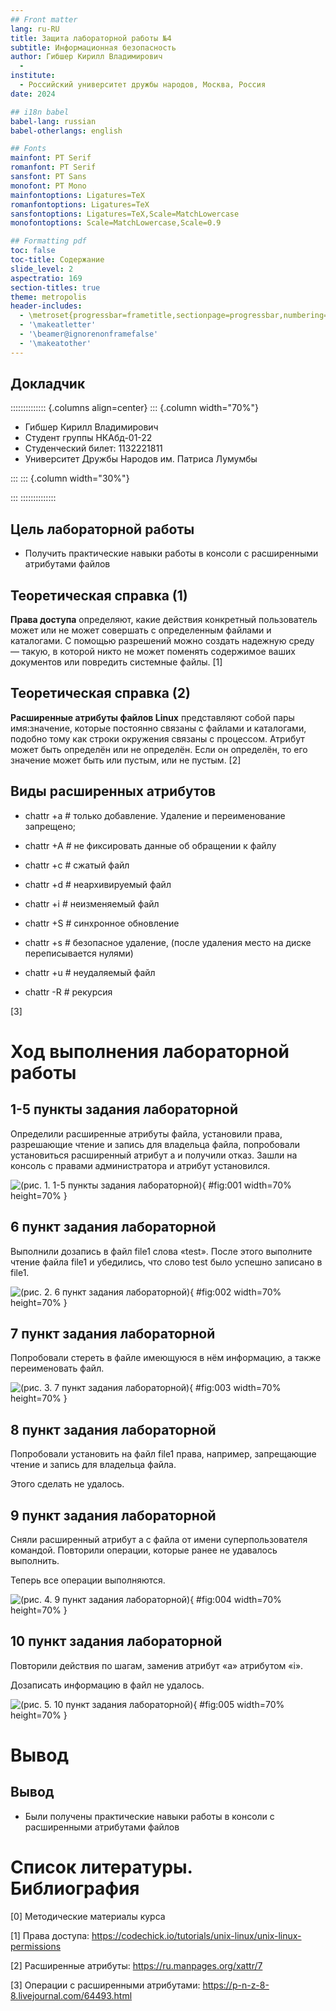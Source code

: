 ```yaml
---
## Front matter
lang: ru-RU
title: Защита лабораторной работы №4
subtitle: Информационная безопасность
author: Гибшер Кирилл Владимирович
  - 
institute:
  - Российский университет дружбы народов, Москва, Россия
date: 2024

## i18n babel
babel-lang: russian
babel-otherlangs: english

## Fonts
mainfont: PT Serif
romanfont: PT Serif
sansfont: PT Sans
monofont: PT Mono
mainfontoptions: Ligatures=TeX
romanfontoptions: Ligatures=TeX
sansfontoptions: Ligatures=TeX,Scale=MatchLowercase
monofontoptions: Scale=MatchLowercase,Scale=0.9

## Formatting pdf
toc: false
toc-title: Содержание
slide_level: 2
aspectratio: 169
section-titles: true
theme: metropolis
header-includes:
  - \metroset{progressbar=frametitle,sectionpage=progressbar,numbering=fraction}
  - '\makeatletter'
  - '\beamer@ignorenonframefalse'
  - '\makeatother'
---
```


## Докладчик

:::::::::::::: {.columns align=center}
::: {.column width="70%"}

  * Гибшер Кирилл Владимирович
  * Студент группы НКАбд-01-22
  * Студенческий билет: 1132221811
  * Университет Дружбы Народов им. Патриса Лумумбы 

:::
::: {.column width="30%"}



:::
::::::::::::::


## Цель лабораторной работы

- Получить практические навыки работы в консоли с расширенными атрибутами файлов

## Теоретическая справка (1)

**Права доступа** определяют, какие действия конкретный пользователь может или не может совершать с определенным файлами и каталогами. С помощью разрешений можно создать надежную среду — такую, в которой никто не может поменять содержимое ваших документов или повредить системные файлы. [1]

## Теоретическая справка (2)

**Расширенные атрибуты файлов Linux** представляют собой пары имя:значение, которые постоянно связаны с файлами и каталогами, подобно тому как строки окружения связаны с процессом. Атрибут может быть определён или не определён. Если он определён, то его значение может быть или пустым, или не пустым. [2]

## Виды расширенных атрибутов

- chattr +a # только добавление. Удаление и переименование запрещено;

- chattr +A # не фиксировать данные об обращении к файлу

- chattr +c # сжатый файл

- chattr +d # неархивируемый файл

- chattr +i # неизменяемый файл

- chattr +S # синхронное обновление

- chattr +s # безопасное удаление, (после удаления место на диске переписывается нулями)

- chattr +u # неудаляемый файл

- chattr -R # рекурсия

[3]

# Ход выполнения лабораторной работы

## 1-5 пункты задания лабораторной 

Определили расширенные атрибуты файла, установили права, разрешающие чтение и запись для владельца файла, попробовали установиться расширенный атрибут а и получили отказ.
Зашли на консоль с правами администратора и атрибут установился.

![(рис. 1. 1-5 пункты задания лабораторной)](image/1.jpg){ #fig:001 width=70% height=70% }

## 6 пункт задания лабораторной

Выполнили дозапись в файл file1 слова «test».
После этого выполните чтение файла file1 и убедились, что слово test было успешно записано в file1.

![(рис. 2. 6 пункт задания лабораторной)](image/2.jpj){ #fig:002 width=70% height=70% }

## 7 пункт задания лабораторной

Попробовали стереть в файле имеющуюся в нём информацию, а также переименовать файл.

![(рис. 3. 7 пункт задания лабораторной)](image/3.jpg){ #fig:003 width=70% height=70% }

## 8 пункт задания лабораторной

Попробовали установить на файл file1 права, например, запрещающие чтение и запись для владельца файла. 

Этого сделать не удалось.

## 9 пункт задания лабораторной

Сняли расширенный атрибут a с файла от имени суперпользователя командой.
Повторили операции, которые ранее не удавалось выполнить. 

Теперь все операции выполняются.

![(рис. 4. 9 пункт задания лабораторной)](image/4.jpg){ #fig:004 width=70% height=70% }

## 10 пункт задания лабораторной

Повторили действия по шагам, заменив атрибут «a» атрибутом «i».

Дозаписать информацию в файл не удалось.

![(рис. 5. 10 пункт задания лабораторной)](image/5.jpg){ #fig:005 width=70% height=70% }


# Вывод

## Вывод

- Были получены практические навыки работы в консоли с расширенными атрибутами файлов

# Список литературы. Библиография

[0] Методические материалы курса

[1] Права доступа: https://codechick.io/tutorials/unix-linux/unix-linux-permissions

[2] Расширенные атрибуты: https://ru.manpages.org/xattr/7

[3] Операции с расширенными атрибутами: https://p-n-z-8-8.livejournal.com/64493.html
